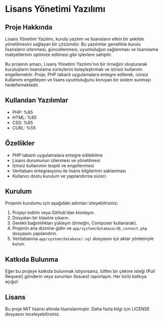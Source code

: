 # Lisans Yönetimi Yazılımı

## Proje Hakkında

Lisans Yönetimi Yazılımı, kurulu yazılım ve lisansların etkin bir şekilde yönetilmesini sağlayan bir çözümdür. Bu yazılımlar genellikle kurulu lisansların izlenmesi, güncellenmesi, uyumluluğun sağlanması ve lisanslama maliyetlerinin optimize edilmesi gibi işlevlere sahiptir.

Bu projenin amacı, Lisans Yönetimi Yazılımı'nın bir örneğini oluşturarak kuruluşların lisanslama süreçlerini kolaylaştırmak ve izinsiz kullanımı engellemektir. Proje, PHP tabanlı uygulamalara entegre edilerek, izinsiz kullanımı engelleyen ve lisans uyumluluğunu koruyan bir sistem sunmayı hedeflemektedir.

## Kullanılan Yazılımlar

- PHP: %85
- HTML: %85
- CSS: %65
- CURL: %55

## Özellikler

- PHP tabanlı uygulamalara entegre edilebilme
- Lisans durumunun izlenmesi ve yönetilmesi
- İzinsiz kullanımın tespiti ve engellenmesi
- Veritabanı entegrasyonu ile lisans bilgilerinin saklanması
- Kullanıcı dostu kurulum ve yapılandırma süreci

## Kurulum

Projenin kurulumu için aşağıdaki adımları izleyebilirsiniz:

1. Projeyi indirin veya GitHub'dan klonlayın.
2. Dosyaları bir klasöre çıkarın.
3. Gerekli bağımlılıkları yükleyin (örneğin, Composer kullanarak).
4. Projenin ana dizinine gidin ve `app/system/database/db_connect.php` dosyasını yapılandırın.
5. Veritabanına `app/system/database/.sql` dosyasını içe aktar yöntemiyle kurun.

## Katkıda Bulunma

Eğer bu projeye katkıda bulunmak istiyorsanız, lütfen bir çekme isteği (Pull Request) gönderin veya sorunları (Issues) raporlayın. Her türlü katkıya açığız!

## Lisans

Bu proje MIT lisansı altında lisanslanmıştır. Daha fazla bilgi için LICENSE dosyasını inceleyebilirsiniz.

